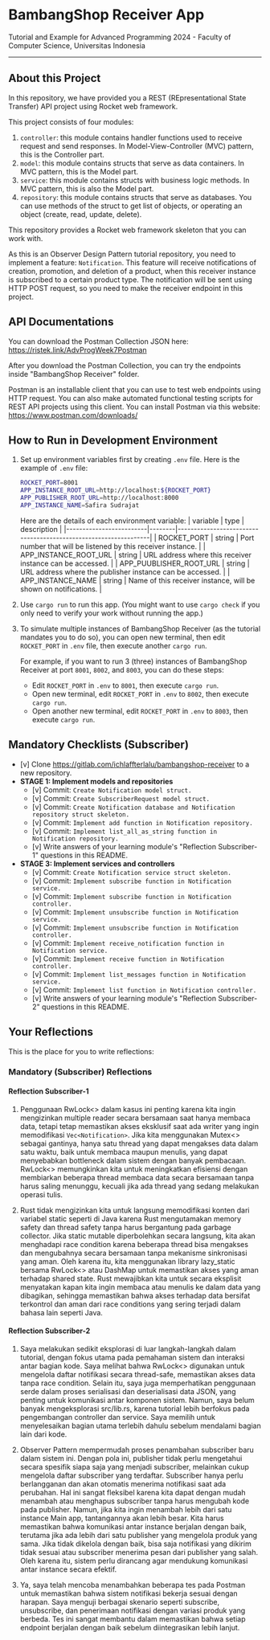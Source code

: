 # BambangShop Receiver App
Tutorial and Example for Advanced Programming 2024 - Faculty of Computer Science, Universitas Indonesia

---

## About this Project
In this repository, we have provided you a REST (REpresentational State Transfer) API project using Rocket web framework.

This project consists of four modules:
1.  `controller`: this module contains handler functions used to receive request and send responses.
    In Model-View-Controller (MVC) pattern, this is the Controller part.
2.  `model`: this module contains structs that serve as data containers.
    In MVC pattern, this is the Model part.
3.  `service`: this module contains structs with business logic methods.
    In MVC pattern, this is also the Model part.
4.  `repository`: this module contains structs that serve as databases.
    You can use methods of the struct to get list of objects, or operating an object (create, read, update, delete).

This repository provides a Rocket web framework skeleton that you can work with.

As this is an Observer Design Pattern tutorial repository, you need to implement a feature: `Notification`.
This feature will receive notifications of creation, promotion, and deletion of a product, when this receiver instance is subscribed to a certain product type.
The notification will be sent using HTTP POST request, so you need to make the receiver endpoint in this project.

## API Documentations

You can download the Postman Collection JSON here: https://ristek.link/AdvProgWeek7Postman

After you download the Postman Collection, you can try the endpoints inside "BambangShop Receiver" folder.

Postman is an installable client that you can use to test web endpoints using HTTP request.
You can also make automated functional testing scripts for REST API projects using this client.
You can install Postman via this website: https://www.postman.com/downloads/

## How to Run in Development Environment
1.  Set up environment variables first by creating `.env` file.
    Here is the example of `.env` file:
    ```bash
    ROCKET_PORT=8001
    APP_INSTANCE_ROOT_URL=http://localhost:${ROCKET_PORT}
    APP_PUBLISHER_ROOT_URL=http://localhost:8000
    APP_INSTANCE_NAME=Safira Sudrajat
    ```
    Here are the details of each environment variable:
    | variable                | type   | description                                                     |
    |-------------------------|--------|-----------------------------------------------------------------|
    | ROCKET_PORT             | string | Port number that will be listened by this receiver instance.    |
    | APP_INSTANCE_ROOT_URL   | string | URL address where this receiver instance can be accessed.       |
    | APP_PUUBLISHER_ROOT_URL | string | URL address where the publisher instance can be accessed.       |
    | APP_INSTANCE_NAME       | string | Name of this receiver instance, will be shown on notifications. |
2.  Use `cargo run` to run this app.
    (You might want to use `cargo check` if you only need to verify your work without running the app.)
3.  To simulate multiple instances of BambangShop Receiver (as the tutorial mandates you to do so),
    you can open new terminal, then edit `ROCKET_PORT` in `.env` file, then execute another `cargo run`.

    For example, if you want to run 3 (three) instances of BambangShop Receiver at port `8001`, `8002`, and `8003`, you can do these steps:
    -   Edit `ROCKET_PORT` in `.env` to `8001`, then execute `cargo run`.
    -   Open new terminal, edit `ROCKET_PORT` in `.env` to `8002`, then execute `cargo run`.
    -   Open another new terminal, edit `ROCKET_PORT` in `.env` to `8003`, then execute `cargo run`.

## Mandatory Checklists (Subscriber)
-   [v] Clone https://gitlab.com/ichlaffterlalu/bambangshop-receiver to a new repository.
-   **STAGE 1: Implement models and repositories**
    -   [v] Commit: `Create Notification model struct.`
    -   [v] Commit: `Create SubscriberRequest model struct.`
    -   [v] Commit: `Create Notification database and Notification repository struct skeleton.`
    -   [v] Commit: `Implement add function in Notification repository.`
    -   [v] Commit: `Implement list_all_as_string function in Notification repository.`
    -   [v] Write answers of your learning module's "Reflection Subscriber-1" questions in this README.
-   **STAGE 3: Implement services and controllers**
    -   [v] Commit: `Create Notification service struct skeleton.`
    -   [v] Commit: `Implement subscribe function in Notification service.`
    -   [v] Commit: `Implement subscribe function in Notification controller.`
    -   [v] Commit: `Implement unsubscribe function in Notification service.`
    -   [v] Commit: `Implement unsubscribe function in Notification controller.`
    -   [v] Commit: `Implement receive_notification function in Notification service.`
    -   [v] Commit: `Implement receive function in Notification controller.`
    -   [v] Commit: `Implement list_messages function in Notification service.`
    -   [v] Commit: `Implement list function in Notification controller.`
    -   [v] Write answers of your learning module's "Reflection Subscriber-2" questions in this README.

## Your Reflections
This is the place for you to write reflections:

### Mandatory (Subscriber) Reflections

#### Reflection Subscriber-1

1. Penggunaan RwLock<> dalam kasus ini penting karena kita ingin mengizinkan multiple reader secara bersamaan saat hanya membaca data, tetapi tetap memastikan akses eksklusif saat ada writer yang ingin memodifikasi ```Vec<Notification>```. Jika kita menggunakan Mutex<> sebagai gantinya, hanya satu thread yang dapat mengakses data dalam satu waktu, baik untuk membaca maupun menulis, yang dapat menyebabkan bottleneck dalam sistem dengan banyak pembacaan. RwLock<> memungkinkan kita untuk meningkatkan efisiensi dengan membiarkan beberapa thread membaca data secara bersamaan tanpa harus saling menunggu, kecuali jika ada thread yang sedang melakukan operasi tulis.

2. Rust tidak mengizinkan kita untuk langsung memodifikasi konten dari variabel static seperti di Java karena Rust mengutamakan memory safety dan thread safety tanpa harus bergantung pada garbage collector. Jika static mutable diperbolehkan secara langsung, kita akan menghadapi race condition karena beberapa thread bisa mengakses dan mengubahnya secara bersamaan tanpa mekanisme sinkronisasi yang aman. Oleh karena itu, kita menggunakan library lazy_static bersama RwLock<> atau DashMap untuk memastikan akses yang aman terhadap shared state. Rust mewajibkan kita untuk secara eksplisit menyatakan kapan kita ingin membaca atau menulis ke dalam data yang dibagikan, sehingga memastikan bahwa akses terhadap data bersifat terkontrol dan aman dari race conditions yang sering terjadi dalam bahasa lain seperti Java.

#### Reflection Subscriber-2

1. Saya melakukan sedikit eksplorasi di luar langkah-langkah dalam tutorial, dengan fokus utama pada pemahaman sistem dan interaksi antar bagian kode. Saya melihat bahwa RwLock<> digunakan untuk mengelola daftar notifikasi secara thread-safe, memastikan akses data tanpa race condition. Selain itu, saya juga memperhatikan penggunaan serde dalam proses serialisasi dan deserialisasi data JSON, yang penting untuk komunikasi antar komponen sistem. Namun, saya belum banyak mengeksplorasi src/lib.rs, karena tutorial lebih berfokus pada pengembangan controller dan service. Saya memilih untuk menyelesaikan bagian utama terlebih dahulu sebelum mendalami bagian lain dari kode.

2. Observer Pattern mempermudah proses penambahan subscriber baru dalam sistem ini. Dengan pola ini, publisher tidak perlu mengetahui secara spesifik siapa saja yang menjadi subscriber, melainkan cukup mengelola daftar subscriber yang terdaftar. Subscriber hanya perlu berlangganan dan akan otomatis menerima notifikasi saat ada perubahan. Hal ini sangat fleksibel karena kita dapat dengan mudah menambah atau menghapus subscriber tanpa harus mengubah kode pada publisher. Namun, jika kita ingin menambah lebih dari satu instance Main app, tantangannya akan lebih besar. Kita harus memastikan bahwa komunikasi antar instance berjalan dengan baik, terutama jika ada lebih dari satu publisher yang mengelola produk yang sama. Jika tidak dikelola dengan baik, bisa saja notifikasi yang dikirim tidak sesuai atau subscriber menerima pesan dari publisher yang salah. Oleh karena itu, sistem perlu dirancang agar mendukung komunikasi antar instance secara efektif.

3. Ya, saya telah mencoba menambahkan beberapa tes pada Postman untuk memastikan bahwa sistem notifikasi bekerja sesuai dengan harapan. Saya menguji berbagai skenario seperti subscribe, unsubscribe, dan penerimaan notifikasi dengan variasi produk yang berbeda. Tes ini sangat membantu dalam memastikan bahwa setiap endpoint berjalan dengan baik sebelum diintegrasikan lebih lanjut. 